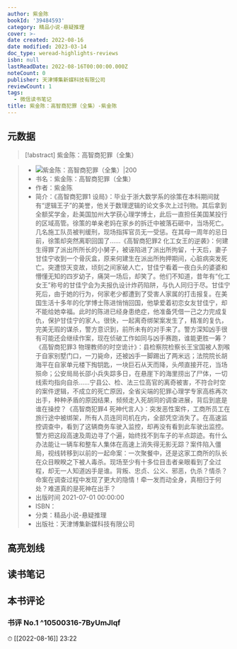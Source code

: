```yaml
---
author: 紫金陈
bookId: '39484593'
category: 精品小说-悬疑推理
cover: >-
date created: 2022-08-16
date modified: 2023-03-14
doc_type: weread-highlights-reviews
isbn: null
lastReadDate: 2022-08-16T00:00:00.000Z
noteCount: 0
publisher: 天津博集新媒科技有限公司
reviewCount: 1
tags:
  - 微信读书笔记
title: 紫金陈：高智商犯罪（全集）-紫金陈
---
```


## 元数据

>[!abstract] 紫金陈：高智商犯罪（全集）

> - ![紫金陈：高智商犯罪（全集）|200](https://wfqqreader-1252317822.image.myqcloud.com/cover/593/39484593/t7_39484593.jpg)
> - 书名：紫金陈：高智商犯罪（全集）
> - 作者：紫金陈
> - 简介：《高智商犯罪1 设局》：毕业于浙大数学系的徐策在本科期间就有“逻辑王子”的美誉，他关于数理逻辑的论文多次上过刊物。其后拿到全额奖学金，赴美国加州大学获心理学博士，此后一直担任美国某投行的区域高管。徐策的单亲老妈在家乡的拆迁中被落石砸中，当场死亡。几名施工队员被判缓刑，现场指挥官员无一受惩。在其母一周年的忌日前，徐策却突然离职回国了……《高智商犯罪2 化工女王的逆袭》：何建生得罪了派出所所长的小舅子，被诬陷进了派出所拘留，十天后，妻子甘佳宁收到一个骨灰盒，原来何建生在派出所拘押期间，心脏病突发死亡。突遭惊天变故，顷刻之间家破人亡，甘佳宁看着一夜白头的婆婆和懵懂无知的四岁幼子，痛哭一场后，却笑了。他们不知道，昔年有“化工女王”称号的甘佳宁会为夫报仇设计炸药陷阱，与仇人同归于尽。甘佳宁死后，由于她的行为，何家老少都遭到了受害人家属的打击报复。在美国生活十多年的化学博士陈进悄悄回国，他挚爱着初恋女友甘佳宁，却不能给她幸福。此时的陈进已经身患绝症，他准备凭借一己之力完成复仇，保护甘佳宁的家人。很快，一起离奇绑架案发生了，精准的复仇，完美无瑕的谋杀，警方意识到，前所未有的对手来了。警方深知凶手很有可能还会继续作案，现在侦破工作如同与凶手赛跑，谁能更胜一筹？《高智商犯罪3 物理教师的时空诡计》：县检察院检察长王宝国被人割喉于自家别墅门口，一刀毙命，还被凶手一脚踢出了两米远；法院院长胡海平在自家单元楼下掏钥匙，一块巨石从天而降，头颅直接开花，当场殒命；公安局局长邵小兵失踪多日，在悬崖下的海里捞出了尸体，一切线索均指向自杀……宁县公、检、法三位高官的离奇被害，不符合时空的案件逻辑，不成立的死亡原因，全省尖端的犯罪心理学专家高栋再次出手，种种矛盾的原因结果，频频走入死胡同的调查进展，背后到底是谁在操控？《高智商犯罪4 死神代言人》：突发恶性案件，工商所员工在旅行途中被绑架，所有人员连同司机在内，全部凭空消失了。在高速监控调查中，看到了这辆商务车驶入监控，却再没有看到此车驶出监控。警方把这段高速及周边寻了个遍，始终找不到车子的半点踪迹。有什么办法能让一辆车和整车人集体在高速上消失得无影无踪？案件陷入僵局，视线转移到以前的一起命案：一次聚餐中，还是这家工商所的队长在众目睽睽之下被人毒杀。现场至少有十多位目击者亲眼看到了全过程，却无一人知道凶手是谁。背叛、忠贞、公义、邪恶，仇杀？情杀？命案在调查过程中发现了更大的隐情！牵一发而动全身，真相归于何处？难道真的是死神在出手？
> - 出版时间 2021-07-01 00:00:00
> - ISBN：
> - 分类：精品小说-悬疑推理
> - 出版社：天津博集新媒科技有限公司

## 高亮划线

## 读书笔记

## 本书评论

### 书评 No.1 ^10500316-7ByUmJlqf

⏱ [[2022-08-16]] 23:22
